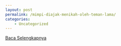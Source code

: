 ```yaml
---
layout: post
permalink: /mimpi-diajak-menikah-oleh-teman-lama/
categories:
    - Uncategorized
---
```


[Baca Selengkapnya](/04)